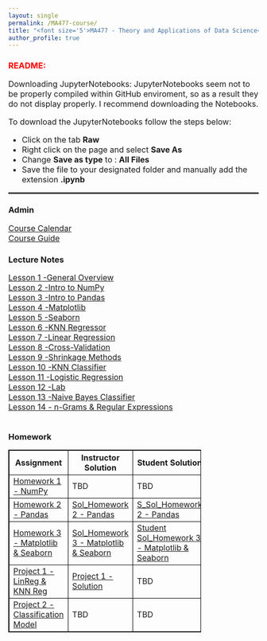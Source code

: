 ```yaml
---
layout: single
permalink: /MA477-course/
title: "<font size='5'>MA477 - Theory and Applications of Data Science</font>"
author_profile: true
---
```

<html>
<body>
<h3><font color='red'>README:</font></h3>
<font size='3'>Downloading JupyterNotebooks: JupyterNotebooks seem not to be properly compiled within GitHub enviroment, so as a result they do not display properly. I recommend downloading the Notebooks.

<br>

To download the JupyterNotebooks follow the steps below:
<ul>
<li>  Click on the tab <b>Raw</b></li>
<li>  Right click on the page and select <b>Save As</b></li>
<li>  Change <b>Save as type</b> to : <b>All Files</b></li>
<li>  Save the file to your designated folder and manually add the extension <b>.ipynb</b> </li>
</ul>
</font>
<hr style="height:3px;border:none;color:#333;background-color:#333;" />









<h3>Admin</h3>
<a href="https://github.com/vbucaj/lecture-notes/blob/master/MA477%20-%20Theory%20and%20Applications%20of%20Data%20Science/Course%20Calendar/MA477-AY20-2%20Calendar.pdf" target="_blank" ><font size='3'>Course Calendar</font></a>
<br>
<a href="https://github.com/vbucaj/lecture-notes/blob/master/MA477%20-%20Theory%20and%20Applications%20of%20Data%20Science/Course%20Memo%20and%20Outline/MA477-%20Intro%20to%20Machine%20Learning%20with%20Python_Syllabus.pdf" target="_blank"><font size='3'>Course Guide</font></a>

<h3>Lecture Notes</h3>
<a href="https://github.com/vbucaj/lecture-notes/blob/master/MA477%20-%20Theory%20and%20Applications%20of%20Data%20Science/Lessons/Lesson%201%20-%20General%20Overview/Lesson%201%20--%20General%20Overview.ipynb" target="_blank"><font size='3'>Lesson 1 -General Overview</font></a>
<br>
<a href="https://github.com/vbucaj/lecture-notes/blob/master/MA477%20-%20Theory%20and%20Applications%20of%20Data%20Science/Lessons/Lesson%202%20-%20Intro%20to%20NumPy/Lesson%202%20--%20Intro%20to%20Numpy.md" target="_blank"><font size='3'>Lesson 2 -Intro to NumPy</font></a>
<br>
<a href="https://github.com/vbucaj/lecture-notes/blob/master/MA477%20-%20Theory%20and%20Applications%20of%20Data%20Science/Lessons/Lesson%203%20-%20Pandas/Lesson%203%20-%20Pandas.ipynb" target="_blank"><font size='3'>Lesson 3 -Intro to Pandas</font></a>
<br>
<a href="https://github.com/vbucaj/lecture-notes/blob/master/MA477%20-%20Theory%20and%20Applications%20of%20Data%20Science/Lessons/Lesson%204%20-%20Matplotlib/Lesson%204%20-%20Matplotlib.ipynb" target="_blank"><font size='3'>Lesson 4 -Matplotlib</font></a>
<br>
<a href="https://github.com/vbucaj/lecture-notes/blob/master/MA477%20-%20Theory%20and%20Applications%20of%20Data%20Science/Lessons/Lesson%205%20-%20Seaborn/Lesson%205%20-%20Seaborn.ipynb" target="_blank"><font size='3'>Lesson 5 -Seaborn</font></a>
<br>
<a href="https://github.com/vbucaj/lecture-notes/blob/master/MA477%20-%20Theory%20and%20Applications%20of%20Data%20Science/Lessons/Lesson%206%20-%20KNN%20Regressor/Lesson%206%20-%20K%20Nearest%20Neighbor.ipynb" target="_blank"><font size='3'>Lesson 6 -KNN Regressor</font></a>
<br>
<a href="https://github.com/vbucaj/lecture-notes/blob/master/MA477%20-%20Theory%20and%20Applications%20of%20Data%20Science/Lessons/Lesson%207%20-%20Linear%20Regression/Lesson%207%20-%20Linear%20Regression.ipynb" target="_blank"><font size='3'>Lesson 7 -Linear Regression</font></a>
<br>
<a href="https://github.com/vbucaj/lecture-notes/blob/master/MA477%20-%20Theory%20and%20Applications%20of%20Data%20Science/Lessons/Lesson%208%20-%20Cross-Validation/Lesson%208%20-%20Cross-Validation.ipynb" target="_blank"><font size='3'>Lesson 8 -Cross-Validation</font></a>
<br>
<a href="https://github.com/vbucaj/lecture-notes/blob/master/MA477%20-%20Theory%20and%20Applications%20of%20Data%20Science/Lessons/Lesson%209%20-%20Shrinkage%20Methods/Lesson%209%20-%20Shrinkage%20Methods.ipynb" target="_blank"><font size='3'>Lesson 9 -Shrinkage Methods</font></a>
<br>
<a href="https://github.com/vbucaj/lecture-notes/blob/master/MA477%20-%20Theory%20and%20Applications%20of%20Data%20Science/Lessons/Lesson%2010%20-%20KNN%20Classifier/Lesson%2010%20-%20KNN%20Classifier.ipynb" target="_blank"><font size='3'>Lesson 10 -KNN Classifier</font></a>
<br>
<a href="https://github.com/vbucaj/lecture-notes/blob/master/MA477%20-%20Theory%20and%20Applications%20of%20Data%20Science/Lessons/Lesson%2011%20-%20Logistic%20Regression/Lesson%2011%20-%20LogisticRegression.ipynb" target="_blank"><font size='3'>Lesson 11 -Logistic Regression</font></a>
<br>
<a href="https://github.com/vbucaj/lecture-notes/blob/master/MA477%20-%20Theory%20and%20Applications%20of%20Data%20Science/Lessons/Lesson%2012%20-%20Lab/Lesson%2012%20-%20Lab.ipynb" target="_blank"><font size='3'>Lesson 12 -Lab</font></a>
<br>
<a href="https://github.com/vbucaj/lecture-notes/blob/master/MA477%20-%20Theory%20and%20Applications%20of%20Data%20Science/Lessons/Lesson%2013%20-%20Naive%20Bayes%20Classifier/Lesson%2013%20-%20Naive%20Bayes%20Classifier.ipynb" target="_blank"><font size='3'>Lesson 13 -Naive Bayes Classifier</font></a>
<br>
<a href="https://github.com/vbucaj/lecture-notes/blob/master/MA477%20-%20Theory%20and%20Applications%20of%20Data%20Science/Lessons/Lesson%2014%20-%20Naive%20Bayes%20Classifier%20Part%202/Lesson%2014%20-%20n%20Grams%20%26%20Regular%20Expressions.ipynb" target="_blank"><font size='3'>Lesson 14 - n-Grams & Regular Expressions</font></a>
<br>
</body>


<br>

<html>
<head>
<style>
table, th, td {
  border: 1px solid black;
}
</style>
</head>
<body>


<h3>Homework</h3>

<table style="width:77%">
  <tr>
    <th>Assignment</th>
    <th>Instructor Solution</th>
    <th>Student Solution</th>
  </tr>
  <tr>
    <td><a href="https://github.com/vbucaj/lecture-notes/blob/master/MA477%20-%20Theory%20and%20Applications%20of%20Data%20Science/Homework/Homework1.ipynb" target="_blank" ><font size='3'>Homework 1 - NumPy</font></a></td>
    <td>TBD</td>
    <td>TBD</td>
  </tr>
  <tr>
    <td><a href="https://github.com/vbucaj/lecture-notes/blob/master/MA477%20-%20Theory%20and%20Applications%20of%20Data%20Science/Homework/Homework2/Homework%202%20-%20Pandas.ipynb" target="_blank" ><font size='3'>Homework 2 - Pandas</font></a></td>

   <td><a href='https://github.com/vbucaj/lecture-notes/blob/master/MA477%20-%20Theory%20and%20Applications%20of%20Data%20Science/Homework/Instructor%20Solutions/Homework%202/Solutions%20to%20Homework%202-Pandas.ipynb' target='_blank'><font size='3'>Sol_Homework 2 - Pandas</font></a></td>

   <td><a href="https://github.com/vbucaj/lecture-notes/blob/master/MA477%20-%20Theory%20and%20Applications%20of%20Data%20Science/Homework/Student%20Solutions/Homework%202/Lee_John_MA477_Homework2.ipynb" target='_blank'><font size='3'>S_Sol_Homework 2 - Pandas</font></a></td>
  </tr>

  <tr>
    <td><a href="https://github.com/vbucaj/lecture-notes/blob/master/MA477%20-%20Theory%20and%20Applications%20of%20Data%20Science/Homework/Homework%203/Homework%203%20-%20Matplotlib%20%26%20Seaborn.ipynb" target="_blank" ><font size='3'>Homework 3 - Matplotlib & Seaborn</font></a></td>

   <td><a href="https://github.com/vbucaj/lecture-notes/blob/master/MA477%20-%20Theory%20and%20Applications%20of%20Data%20Science/Homework/Instructor%20Solutions/Homework%203/Homework%203%20-%20Matplotlib%20%26%20Seaborn_Instructor%20Solution.ipynb" target="_blank" ><font size='3'>Sol_Homework 3 - Matplotlib & Seaborn</font></a></td>
    <td><a href="https://github.com/vbucaj/lecture-notes/blob/master/MA477%20-%20Theory%20and%20Applications%20of%20Data%20Science/Homework/Student%20Solutions/Homework%203/Kleine_Michael_MA477_Homework3.ipynb" target="_blank" ><font size='3'>Student Sol_Homework 3 - Matplotlib & Seaborn</font></a></td>
  </tr>

  <tr>
    <td><a href="https://github.com/vbucaj/lecture-notes/blob/master/MA477%20-%20Theory%20and%20Applications%20of%20Data%20Science/Homework/Homework%204/Project%201%20-%20LinReg%20%26%20KNN%20Reg.ipynb" target="_blank" ><font size='3'>Project 1 - LinReg & KNN Reg</font></a></td>

   <td><a href="https://github.com/vbucaj/lecture-notes/blob/master/MA477%20-%20Theory%20and%20Applications%20of%20Data%20Science/Homework/Instructor%20Solutions/Project%201/Project%201%20-%20LinReg%20%26%20KNN%20Reg.ipynb" target="_blank" ><font size='3'>Project 1 - Solution</font></a></td>
    <td>TBD</td>
  </tr>
  
   <tr>
    <td><a href="https://github.com/vbucaj/lecture-notes/blob/master/MA477%20-%20Theory%20and%20Applications%20of%20Data%20Science/Homework/Project%202%20-%20Classification%20Models/Project%202%20-%20Classification%20Models.ipynb" target="_blank" ><font size='3'>Project 2 - Classification Model</font></a></td>

   <td>TBD</td>
    <td>TBD</td>
  </tr>
</table>

</body>
</html>
